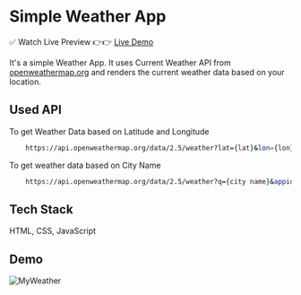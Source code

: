 # Simple Weather App

✅ Watch Live Preview 👉👉 [Live Demo](https://weather-app-by-manash.vercel.app/)

It's a simple Weather App. It uses Current Weather API from [openweathermap.org](https://openweathermap.org/) and renders the current weather data based on your location.

## Used API
To get Weather Data based on Latitude and Longitude
```bash
    https://api.openweathermap.org/data/2.5/weather?lat={lat}&lon={lon}&appid={API key}
```
To get weather data based on City Name

```bash
    https://api.openweathermap.org/data/2.5/weather?q={city name}&appid={API key}
```


## Tech Stack

HTML, CSS, JavaScript


## Demo

![MyWeather](https://github.com/Man0sh-r0y/Weather-App/assets/96605313/6f488072-1f94-4fc1-973a-25a6933919a1)

